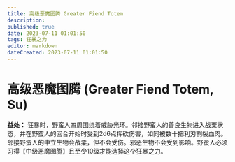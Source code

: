 ```yaml
---
title: 高级恶魔图腾 Greater Fiend Totem
description: 
published: true
date: 2023-07-11 01:01:50
tags: 狂暴之力
editor: markdown
dateCreated: 2023-07-11 01:01:50
---
```


# 高级恶魔图腾 (Greater Fiend Totem, Su)

**益处：** 狂暴时，野蛮人四周围绕着威胁光环。邻接野蛮人的善良生物进入战栗状态，并在野蛮人的回合开始时受到2d6点挥砍伤害，如同被数十把利刃割裂血肉。邻接野蛮人的中立生物会战栗，但不会受伤。邪恶生物不会受到影响。野蛮人必须习得【中级恶魔图腾】且至少10级才能选择这个狂暴之力。
